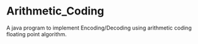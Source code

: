 # Arithmetic_Coding
A java program to implement Encoding/Decoding using arithmetic coding floating point algorithm.
